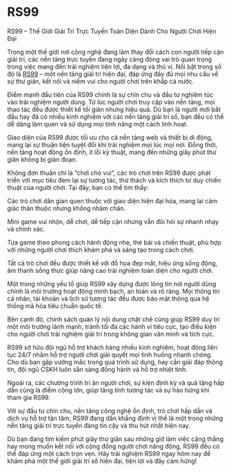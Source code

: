 # RS99
RS99 – Thế Giới Giải Trí Trực Tuyến Toàn Diện Dành Cho Người Chơi Hiện Đại

Trong một thế giới nơi công nghệ đang làm thay đổi cách con người tiếp cận giải trí, các nền tảng trực tuyến đang ngày càng đóng vai trò quan trọng trong việc mang đến trải nghiệm tiện lợi, đa dạng và thú vị. Nổi bật trong số đó là <a href=https://rs99.site> RS99</a>  – một nền tảng giải trí hiện đại, đáp ứng đầy đủ mọi nhu cầu về sự thư giãn, kết nối và niềm vui cho người chơi trên khắp cả nước.

Điểm mạnh đầu tiên của RS99 chính là sự chỉn chu và đầu tư nghiêm túc vào trải nghiệm người dùng. Từ lúc người chơi truy cập vào nền tảng, mọi thao tác đều được thiết kế tối giản nhưng hiệu quả. Dù bạn là người mới bắt đầu hay đã có nhiều kinh nghiệm với các nền tảng giải trí số, bạn đều có thể dễ dàng làm quen và sử dụng mọi tính năng một cách linh hoạt.

Giao diện của RS99 được tối ưu cho cả nền tảng web và thiết bị di động, mang lại sự thuận tiện tuyệt đối khi trải nghiệm mọi lúc mọi nơi. Đồng thời, nền tảng hoạt động ổn định, ít lỗi kỹ thuật, mang đến những giây phút thư giãn không bị gián đoạn.

Không đơn thuần chỉ là “chơi cho vui”, các trò chơi trên RS99 được phát triển với mục tiêu đem lại sự tương tác, thử thách và kích thích tư duy chiến thuật của người chơi. Tại đây, bạn có thể tìm thấy:

Các trò chơi dân gian quen thuộc với giao diện hiện đại hóa, mang lại cảm giác thân thuộc nhưng không nhàm chán.

Mini game vui nhộn, dễ chơi, dễ tiếp cận nhưng vẫn đòi hỏi sự nhanh nhạy và chính xác.

Tựa game theo phong cách hành động nhẹ, thẻ bài và chiến thuật, phù hợp với những người chơi thích khám phá và sáng tạo trong cách chơi.

Tất cả trò chơi đều được thiết kế với đồ họa đẹp mắt, hiệu ứng sống động, âm thanh sống thực giúp nâng cao trải nghiệm toàn diện cho người chơi.

Một trong những yếu tố giúp RS99 xây dựng được lòng tin nơi người dùng chính là môi trường hoạt động minh bạch, an toàn và rõ ràng. Mọi thông tin cá nhân, tài khoản và lịch sử tương tác đều được bảo mật thông qua hệ thống mã hóa tiêu chuẩn quốc tế.

Bên cạnh đó, chính sách quản lý nội dung chặt chẽ cũng giúp RS99 duy trì một môi trường lành mạnh, tránh tối đa các hành vi tiêu cực, tạo điều kiện cho người chơi trải nghiệm giải trí trong không gian văn minh và tích cực.

RS99 sở hữu đội ngũ hỗ trợ khách hàng nhiều kinh nghiệm, hoạt động liên tục 24/7 nhằm hỗ trợ người chơi giải quyết mọi tình huống nhanh chóng. Cho dù bạn gặp vướng mắc trong quá trình sử dụng, hay cần giải đáp thông tin, đội ngũ CSKH luôn sẵn sàng đồng hành và hỗ trợ nhiệt tình.

Ngoài ra, các chương trình tri ân người chơi, sự kiện định kỳ và quà tặng hấp dẫn cũng là điểm cộng lớn, giúp tăng tính tương tác và sự hào hứng khi tham gia RS99.

Với sự đầu tư chỉn chu, nền tảng công nghệ ổn định, trò chơi hấp dẫn và dịch vụ hỗ trợ tận tâm, RS99 đang dần khẳng định vị thế là một trong những nền tảng giải trí trực tuyến đáng tin cậy và thu hút nhất hiện nay.

Dù bạn đang tìm kiếm phút giây thư giãn sau những giờ làm việc căng thẳng hay mong muốn kết nối với cộng đồng người chơi năng động, RS99 đều có thể đáp ứng một cách trọn vẹn. Hãy trải nghiệm RS99 ngay hôm nay để khám phá một thế giới giải trí số hiện đại, tiện lợi và đầy cảm hứng!
